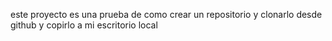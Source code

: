 este proyecto es una prueba de como crear un repositorio y clonarlo desde github y copirlo a mi escritorio local  
